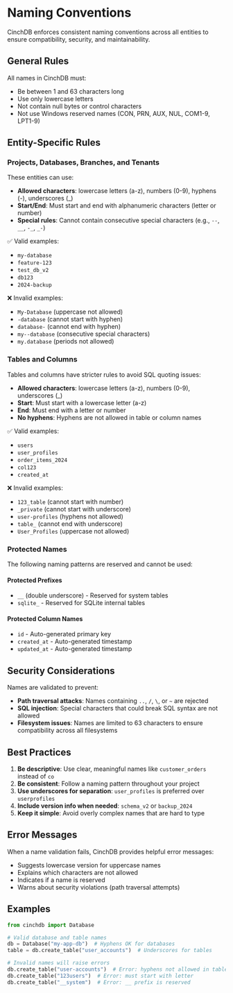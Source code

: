 # Naming Conventions

CinchDB enforces consistent naming conventions across all entities to ensure compatibility, security, and maintainability.

## General Rules

All names in CinchDB must:
- Be between 1 and 63 characters long
- Use only lowercase letters
- Not contain null bytes or control characters
- Not use Windows reserved names (CON, PRN, AUX, NUL, COM1-9, LPT1-9)

## Entity-Specific Rules

### Projects, Databases, Branches, and Tenants

These entities can use:
- **Allowed characters**: lowercase letters (a-z), numbers (0-9), hyphens (-), underscores (_)
- **Start/End**: Must start and end with alphanumeric characters (letter or number)
- **Special rules**: Cannot contain consecutive special characters (e.g., `--`, `__`, `-_`, `_-`)

✅ Valid examples:
- `my-database`
- `feature-123`
- `test_db_v2`
- `db123`
- `2024-backup`

❌ Invalid examples:
- `My-Database` (uppercase not allowed)
- `-database` (cannot start with hyphen)
- `database-` (cannot end with hyphen)
- `my--database` (consecutive special characters)
- `my.database` (periods not allowed)

### Tables and Columns

Tables and columns have stricter rules to avoid SQL quoting issues:
- **Allowed characters**: lowercase letters (a-z), numbers (0-9), underscores (_)
- **Start**: Must start with a lowercase letter (a-z)
- **End**: Must end with a letter or number
- **No hyphens**: Hyphens are not allowed in table or column names

✅ Valid examples:
- `users`
- `user_profiles`
- `order_items_2024`
- `col123`
- `created_at`

❌ Invalid examples:
- `123_table` (cannot start with number)
- `_private` (cannot start with underscore)
- `user-profiles` (hyphens not allowed)
- `table_` (cannot end with underscore)
- `User_Profiles` (uppercase not allowed)

### Protected Names

The following naming patterns are reserved and cannot be used:

#### Protected Prefixes
- `__` (double underscore) - Reserved for system tables
- `sqlite_` - Reserved for SQLite internal tables

#### Protected Column Names
- `id` - Auto-generated primary key
- `created_at` - Auto-generated timestamp
- `updated_at` - Auto-generated timestamp

## Security Considerations

Names are validated to prevent:
- **Path traversal attacks**: Names containing `..`, `/`, `\`, or `~` are rejected
- **SQL injection**: Special characters that could break SQL syntax are not allowed
- **Filesystem issues**: Names are limited to 63 characters to ensure compatibility across all filesystems

## Best Practices

1. **Be descriptive**: Use clear, meaningful names like `customer_orders` instead of `co`
2. **Be consistent**: Follow a naming pattern throughout your project
3. **Use underscores for separation**: `user_profiles` is preferred over `userprofiles`
4. **Include version info when needed**: `schema_v2` or `backup_2024`
5. **Keep it simple**: Avoid overly complex names that are hard to type

## Error Messages

When a name validation fails, CinchDB provides helpful error messages:
- Suggests lowercase version for uppercase names
- Explains which characters are not allowed
- Indicates if a name is reserved
- Warns about security violations (path traversal attempts)

## Examples

```python
from cinchdb import Database

# Valid database and table names
db = Database("my-app-db")  # Hyphens OK for databases
table = db.create_table("user_accounts")  # Underscores for tables

# Invalid names will raise errors
db.create_table("user-accounts")  # Error: hyphens not allowed in tables
db.create_table("123users")  # Error: must start with letter
db.create_table("__system")  # Error: __ prefix is reserved
```